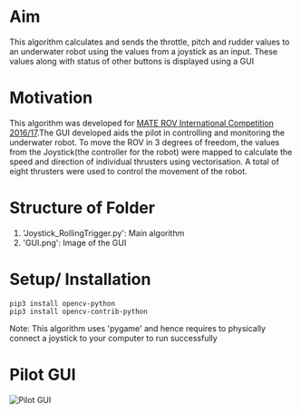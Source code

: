 # Aim
This algorithm calculates and sends the throttle, pitch and rudder values to an underwater robot using the values from a joystick as an input. These values along with status of other buttons is displayed using a GUI

# Motivation
This algorithm was developed for [MATE ROV International Competition 2016/17](https://materovcompetition.org/).The GUI developed aids the pilot in controlling and monitoring the underwater robot. To move the ROV in 3 degrees of freedom, the values from the Joystick(the controller for the robot) were mapped to calculate the speed and direction of individual thrusters using vectorisation. A total of eight thrusters were used to control the movement of the robot.

# Structure of Folder
1. 'Joystick_RollingTrigger.py': Main algorithm
2. 'GUI.png': Image of the GUI

# Setup/ Installation
```
pip3 install opencv-python
pip3 install opencv-contrib-python
```
Note: This algorithm uses 'pygame' and hence requires to physically connect a joystick to your computer to run successfully

# Pilot GUI
![Pilot GUI](https://user-images.githubusercontent.com/34181525/85006282-d3141f00-b151-11ea-9fea-9e52ea5ab573.png)
